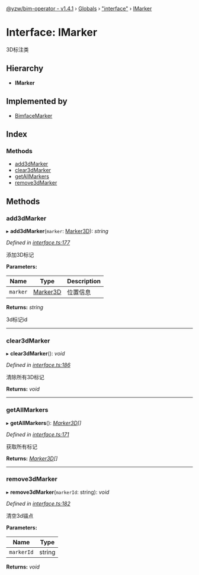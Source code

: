 [@yzw/bim-operator - v1.4.1](../README.md) › [Globals](../globals.md) › ["interface"](../modules/_interface_.md) › [IMarker](_interface_.imarker.md)

# Interface: IMarker

3D标注类

## Hierarchy

* **IMarker**

## Implemented by

* [BimfaceMarker](../classes/_providers_bimface_bimface_marker_.bimfacemarker.md)

## Index

### Methods

* [add3dMarker](_interface_.imarker.md#add3dmarker)
* [clear3dMarker](_interface_.imarker.md#clear3dmarker)
* [getAllMarkers](_interface_.imarker.md#getallmarkers)
* [remove3dMarker](_interface_.imarker.md#remove3dmarker)

## Methods

###  add3dMarker

▸ **add3dMarker**(`marker`: [Marker3D](_model_marker_3d_.marker3d.md)): *string*

*Defined in [interface.ts:177](https://github.com/youkaisteve/bim-operator/blob/721f095/src/interface.ts#L177)*

添加3D标记

**Parameters:**

Name | Type | Description |
------ | ------ | ------ |
`marker` | [Marker3D](_model_marker_3d_.marker3d.md) | 位置信息 |

**Returns:** *string*

3d标记id

___

###  clear3dMarker

▸ **clear3dMarker**(): *void*

*Defined in [interface.ts:186](https://github.com/youkaisteve/bim-operator/blob/721f095/src/interface.ts#L186)*

清除所有3D标记

**Returns:** *void*

___

###  getAllMarkers

▸ **getAllMarkers**(): *[Marker3D](_model_marker_3d_.marker3d.md)[]*

*Defined in [interface.ts:171](https://github.com/youkaisteve/bim-operator/blob/721f095/src/interface.ts#L171)*

获取所有标记

**Returns:** *[Marker3D](_model_marker_3d_.marker3d.md)[]*

___

###  remove3dMarker

▸ **remove3dMarker**(`markerId`: string): *void*

*Defined in [interface.ts:182](https://github.com/youkaisteve/bim-operator/blob/721f095/src/interface.ts#L182)*

清空3d锚点

**Parameters:**

Name | Type |
------ | ------ |
`markerId` | string |

**Returns:** *void*
